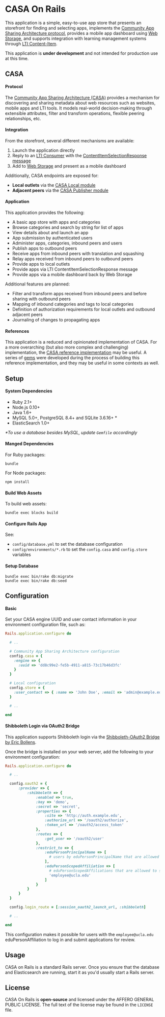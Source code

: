 # CASA On Rails

This application is a simple, easy-to-use app store that presents an storefront for finding and selecting apps, implements the [Community App Sharing Architecture protocol](http://imsglobal.github.io/casa-protocol), provides a mobile app dashboard using [Web Storage](http://dev.w3.org/html5/webstorage), and supports integration with learning management systems through [LTI Content-Item](http://www.imsglobal.org/lti/ltiv1p2pd/ltiCIMv1p0pd.html).

This application is **under development** and not intended for production use at this time.

## CASA

#### Protocol

The [Community App Sharing Architecture (CASA)](http://imsglobal.github.io/casa-protocol) provides a mechanism for discovering and sharing metadata about web resources such as websites, mobile apps and LTI tools. It models real-world decision-making through extensible attributes, filter and transform operations, flexible peering relationships, etc.

#### Integration

From the storefront, several different mechanisms are available:

1. Launch the application directly
2. Reply to an [LTI Consumer](http://www.imsglobal.org/lti) with the [ContentItemSelectionResponse message](http://www.imsglobal.org/lti/ltiv1p2pd/ltiCIMv1p0pd.html)
3. Add to [Web Storage](http://dev.w3.org/html5/webstorage) and present as a mobile dashboard

Additionally, CASA endpoints are exposed for:

* **Local outlets** via the [CASA Local module](http://imsglobal.github.io/casa-protocol/#Module/Local)
* **Adjacent peers** via the [CASA Publisher module](http://imsglobal.github.io/casa-protocol/#Module/Publisher)

#### Application

This application provides the following:

* A basic app store with apps and categories
* Browse categories and search by string for list of apps
* View details about and launch an app
* App submission by authenticated users
* Administer apps, categories, inbound peers and users
* Publish apps to outbound peers
* Receive apps from inbound peers with translation and squashing
* Relay apps received from inbound peers to outbound peers
* Provide apps to local outlets
* Provide apps via LTI ContentItemSelectionResponse message
* Provide apps via a mobile dashboard back by Web Storage

Additional features are planned:

* Filter and transform apps received from inbound peers and before sharing with outbound peers
* Mapping of inbound categories and tags to local categories
* Definition of authorization requirements for local outlets and outbound adjacent peers
* Journaling of changes to propagating apps

#### References

This application is a reduced and opinionated implementation of CASA. For a more overarching (but also more complex and challenging) implementation, the [CASA reference implementation](https://github.com/imsglobal/casa) may be useful. A series of [gems](https://github.com/imsglobal) were developed during the process of building this reference implementation, and they may be useful in some contexts as well.

## Setup

#### System Dependencies

* Ruby 2.1+
* Node.js 0.10+
* Java 1.6+
* MySQL 5.0+, PostgreSQL 8.4+ and SQLite 3.6.16+ *
* ElasticSearch 1.0+

*\*To use a database besides MySQL, update `Gemfile` accordingly*

#### Manged Dependencies

For Ruby packages:

```
bundle
```

For Node packages:

```
npm install
```

#### Build Web Assets

To build web assets:

```
bundle exec blocks build
```

#### Configure Rails App

See:

* `config/database.yml` to set the database configuration
* `config/environments/*.rb` to set the `config.casa` and `config.store` variables

#### Setup Database

```
bundle exec bin/rake db:migrate
bundle exec bin/rake db:seed
```

## Configuration

#### Basic

Set your CASA engine UUID and user contact information in your environment configuration file, such as:

```ruby
Rails.application.configure do

  # ..

  # Community App Sharing Architecture configuration
  config.casa = {
    :engine => {
      :uuid => 'dd8c99e2-fe5b-4911-a815-73c17b46d3fc'
    }
  }

  # Local configuration
  config.store = {
    :user_contact => { :name => 'John Doe', :email => 'admin@example.edu' }
  }

  # ..

end
```

#### Shibboleth Login via OAuth2 Bridge

This application supports Shibboleth login via the [Shibboleth-OAuth2 Bridge by Eric Bollens](https://github.com/ebollens/shib-oauth2-bridge).

Once the bridge is installed on your web server, add the following to your environment configuration:

```ruby
Rails.application.configure do

  # ..

  config.oauth2 = {
      :provider => {
          :shibboleth => {
              :enabled => true,
              :key => 'demo',
              :secret => 'secret',
              :properties => {
                  :site => 'http://auth.example.edu',
                  :authorize_url => '/oauth2/authorize',
                  :token_url => '/oauth2/access_token'
              },
              :routes => {
                  :get_user => '/oauth2/user'
              },
              :restrict_to => {
                  :eduPersonPrincipalName => [
                    # users by eduPersonPrincipalName that are allowed to submit apps
                  ],
                  :eduPersonScopedAffiliation => [
                    # eduPersonScopedAffiliations that are allowed to submit apps
                    'employee@ucla.edu'
                  ]
              }
          }
      }
  }

  config.login_route = [:session_oauth2_launch_url, :shibboleth]

  # ..

end
```

This configuration makes it possible for users with the `employee@ucla.edu` eduPersonAffiliation to log in and submit applications for review.

## Usage

CASA on Rails is a standard Rails server. Once you ensure that the database and Elasticsearch are running, start it as you'd usually start a Rails server.

## License

CASA On Rails is **open-source** and licensed under the AFFERO GENERAL PUBLIC LICENSE. The full text of the license may be found in the `LICENSE` file.
